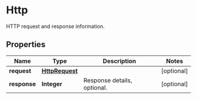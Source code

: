 

# Http

HTTP request and response information.

## Properties

| Name | Type | Description | Notes |
|------------ | ------------- | ------------- | -------------|
|**request** | [**HttpRequest**](HttpRequest.md) |  |  [optional] |
|**response** | **Integer** | Response details, optional. |  [optional] |



